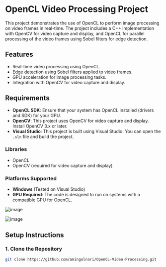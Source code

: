 # OpenCL Video Processing Project

This project demonstrates the use of OpenCL to perform image processing on video frames in real-time. The project includes a C++ implementation with OpenCV for video capture and display, and OpenCL for parallel processing of the video frames using Sobel filters for edge detection.

## Features
- Real-time video processing using OpenCL.
- Edge detection using Sobel filters applied to video frames.
- GPU acceleration for image processing tasks.
- Integration with OpenCV for video capture and display.

## Requirements
- **OpenCL SDK**: Ensure that your system has OpenCL installed (drivers and SDK) for your GPU.
- **OpenCV**: This project uses OpenCV for video capture and display. Install OpenCV 3.x or later.
- **Visual Studio**: This project is built using Visual Studio. You can open the `.sln` file and build the project.

### Libraries
- OpenCL
- OpenCV (required for video capture and display)

### Platforms Supported
- **Windows** (Tested on Visual Studio)
- **GPU Required**: The code is designed to run on systems with a compatible GPU for OpenCL.

![image](https://github.com/user-attachments/assets/1b362be3-c002-40b0-8b25-7c581500103d)

![image](https://github.com/user-attachments/assets/1b290b63-ca72-45d1-b732-3a5af8dd23cd)


## Setup Instructions

### 1. Clone the Repository
```bash
git clone https://github.com/amingolnari/OpenCL-Video-Processing.git
